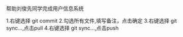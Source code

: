 帮助刘俊先同学完成用户信息系统

1.右键选择 git commit
2.勾选所有文件,填写备注，点击确定
3.右键选择 git sync...,点击pull
4.右键选择 git sync...,点击push